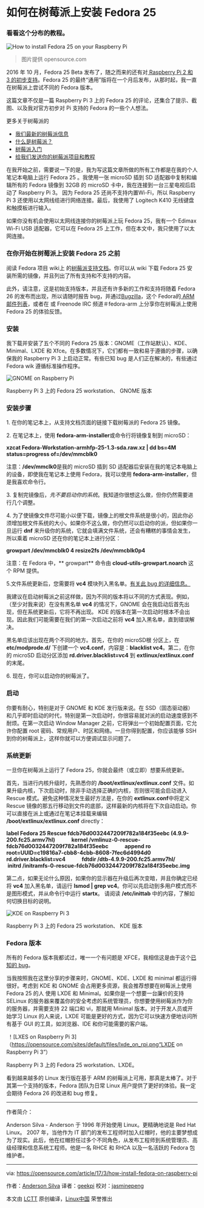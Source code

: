 如何在树莓派上安装 Fedora 25
============================================================

### 看看这个分布的教程。

 ![How to install Fedora 25 on your Raspberry Pi](https://opensource.com/sites/default/files/styles/image-full-size/public/images/life/gnome_raspberry_pi_fedora.jpg?itok=Efm6IKxP "How to install Fedora 25 on your Raspberry Pi") 
>图片提供 opensource.com

2016 年 10 月，Fedora 25 Beta 发布了，随之而来的还有对[ Raspberry Pi 2 和 3 的初步支持][6]。Fedora 25 的最终“通用”版将在一个月后发布，从那时起，我一直在树莓派上尝试不同的 Fedora 版本。

这篇文章不仅是一篇 Raspberry Pi 3 上的 Fedora 25 的评论，还集合了提示、截图、以及我对官方初步对 Pi 支持的 Fedora 的一些个人想法。

更多关于树莓派的

*   [我们最新的树莓派信息][1]
*   [什么是树莓派？][2]
*   [树莓派入门][3]
*   [给我们发送你的树莓派项目和教程][4]

在我开始之前，需要说一下的是，我为写这篇文章所做的所有工作都是在我的个人笔记本电脑上运行 Fedora 25 。我使用一张 microSD 插到 SD 适配器中复制和编辑所有的 Fedora 镜像到 32GB 的 microSD 卡中，我在连接到一台三星电视后启动了 Raspberry Pi 3。 因为 Fedora 25 还尚不支持内置Wi-Fi，所以 Raspberry Pi 3 还使用以太网线缆进行网络连接。最后，我使用了 Logitech K410 无线键盘和触摸板进行输入。

如果你没有机会使用以太网线连接你的树莓派上玩 Fedora 25，我有一个 Edimax Wi-Fi USB 适配器，它可以在 Fedora 25 上工作，但在本文中，我只使用了以太网连接。

### 在你开始在树莓派上安装 Fedora 25 之前

阅读 Fedora 项目 wiki上 的[树莓派支持文档][7]。你可以从 wiki 下载 Fedora 25 安装所需的镜像，并且列出了所有支持和不支持的内容。

此外，请注意，这是初始支持版本，并且还有许多新的工作和支持将随着 Fedora 26 的发布而出现，所以请随时报告 bug，并通过[Bugzilla][8]，这个 Fedora的[ ARM 邮件列表][9]，或者在 或 Freenode IRC 频道＃fedora-arm 上分享你在树莓派上使用 Fedora 25 的体验反馈。

### 安装

我下载并安装了五个不同的 Fedora 25 版本：GNOME（工作站默认）、KDE、Minimal、LXDE 和 Xfce。在多数情况下，它们都有一致和易于遵循的步骤，以确保我的 Raspberry Pi 3 上启动正常。有些已知 bug 是人们正在解决的，有些通过Fedora wik 遵循标准操作程序。

 ![GNOME on Raspberry Pi](https://opensource.com/sites/default/files/gnome_on_rpi.png "GNOME on Raspberry Pi") 

Raspberry Pi 3 上的 Fedora 25 workstation、 GNOME 版本

### 安装步骤

1\. 在你的笔记本上，从支持文档页面的链接下载树莓派的 Fedora 25 镜像。

2\. 在笔记本上，使用 **fedora-arm-installer**或命令行将镜像复制到 microSD：

**xzcat Fedora-Workstation-armhfp-25-1.3-sda.raw.xz | dd bs=4M status=progress of=/dev/mmcblk0**

注意：**/dev/mmclk0**是我的 microSD 插到 SD 适配器后安装在我的笔记本电脑上的设备，即使我在笔记本上使用 Fedora，我可以使用 **fedora-arm-installer**，但是我喜欢命令行。

3\. 复制完镜像后，_先不要启动你的系统_。我知道你很想这么做，但你仍然需要进行几个调整。

4\. 为了使镜像文件尽可能小以便下载，镜像上的根文件系统是很小的，因此你必须增加根文件系统的大小。如果你不这么做，你仍然可以启动你的派，但如果你一旦运行 **dnf** 来升级你的系统，它就会填满文件系统，还会有糟糕的事情会发生，所以乘着 microSD 还在你的笔记本上进行分区：

**growpart /dev/mmcblk0 4
resize2fs /dev/mmcblk0p4**

注意：在 Fedora 中，** growpart** 命令由 **cloud-utils-growpart.noarch** 这个 RPM 提供。

5\.文件系统更新后，您需要将 **vc4** 模块列入黑名单。[有关此 bug 的详细信息。][10]

我建议在启动树莓派之前这样做，因为不同的版本将以不同的方式表现。例如，（至少对我来说）在没有黑名单 **vc4** 的情况下，GNOME 会在我启动后首先出现，但在系统更新后，它将不再出现。 KDE 的版本在第一次启动时根本不会出现。因此我们可能需要在我们的第一次启动之前将 **vc4** 加入黑名单，直到错误解决。

黑名单应该出现在两个不同的地方。首先，在你的 microSD根 分区上，在 **etc/modprode.d/** 下创建一个 **vc4.conf**，内容是：**blacklist vc4**。第二，在你的 microSD 启动分区添加 **rd.driver.blacklist=vc4** 到 **extlinux/extlinux.conf** 的末尾。

6\. 现在，你可以启动你的树莓派了。

### 启动

你要有耐心，特别是对于 GNOME 和 KDE 发行版来说。在 SSD（固态驱动器）和几乎即时启动的时代，特别是第一次启动时，你很容易就对派的启动速度感到不耐烦。在第一次启动 Window Manager 之前，它将弹出一个初始配置页面，它允许你配置 root 密码、常规用户、时区和网络。一旦你得到配置，你应该能够 SSH 到你的树莓派上，这样你就可以方便调试显示问题了。

### 系统更新

一旦你在树莓派上运行了 Fedora 25，你就会最终（或立即）想要系统更新。

首先，当进行内核升级时，先熟悉你的 **/boot/extlinux/extlinux.conf** 文件。如果升级内核，下次启动时，除非手动选择正确的内核，否则很可能会启动进入 Rescue 模式。避免这种情况发生最好方法是，在你的 **extlinux.conf**中将定义 Rescue 镜像的那五行移动到文件的底部，这样最新的内核将在下次自动启动。你可以直接在派上或通过在笔记本挂载来编辑 **/boot/extlinux/extlinux.conf** directly：

**label Fedora 25 Rescue fdcb76d0032447209f782a184f35eebc (4.9.9-200.fc25.armv7hl)
            kernel /vmlinuz-0-rescue-fdcb76d0032447209f782a184f35eebc
            append ro root=UUID=c19816a7-cbb8-4cbb-8608-7fec6d4994d0 rd.driver.blacklist=vc4
            fdtdir /dtb-4.9.9-200.fc25.armv7hl/
            initrd /initramfs-0-rescue-fdcb76d0032447209f782a184f35eebc.img**

第二点，如果无论什么原因，如果你的显示器在升级后再次变暗，并且你确定已经将 **vc4** 加入黑名单，请运行 **lsmod | grep vc4**。你可以先启动到多用户模式而不是图形模式，并从命令行中运行 **startx**。 请阅读 **/etc/inittab** 中的内容，了解如何切换目标的说明。

 ![KDE on Raspberry Pi 3](https://opensource.com/sites/default/files/kde_on_rpi.png "KDE on Raspberry Pi 3") 

Raspberry Pi 3 上的 Fedora 25 workstation、 KDE 版本

### Fedora 版本 

所有的 Fedora 版本我都试过，唯一一个有问题是 XFCE，我相信这是由于这个[已知的 bug][11]。

当我按照我在这里分享的步骤来时，GNOME、KDE、LXDE 和 minimal 都运行得很好。考虑到 KDE 和 GNOME 会占用更多资源，我会推荐想要在树莓派上使用 Fedora 25 的人 使用 LXDE 和 Minimal。如果你是一个想要一台廉价的支持 SELinux 的服务器来覆盖你的安全考虑的系统管理员，你想要使用树莓派作为你的服务器，并需要支持 22 端口和 vi，那就用 Minimal 版本。对于开发人员或开始学习 Linux 的人来说，LXDE 可能是更好的方式，因为它可以快速方便地访问所有基于 GUI 的工具，如浏览器、IDE 和你可能需要的客户端。

 ！[LXES on Raspberry Pi 3]（https://opensource.com/sites/default/files/lxde_on_rpi.png“LXDE on Raspberry Pi 3”）

Raspberry Pi 3 上的 Fedora 25 workstation、LXDE。

看到越来越多的 Linux 发行版在基于 ARM 的树莓派上可用，那真是太棒了。对于其第一个支持的版本，Fedora 团队为日常 Linux 用户提供了更好的体验。我一定会期待 Fedora 26 的改进和 bug 修复。

--------------------------------------------------------------------------------

作者简介：

Anderson Silva - Anderson 于 1996 年开始使用 Linux。更精确地说是 Red Hat Linux。 2007 年，当他作为 IT 部门的发布工程师时加入红帽时，他的主要梦想成为了现实。此后，他在红帽担任过多个不同角色，从发布工程师到系统管理员、高级经理和信息系统工程师。他是一名 RHCE 和 RHCA 以及一名活跃的 Fedora 包维护者。

----------------

via: https://opensource.com/article/17/3/how-install-fedora-on-raspberry-pi

作者：[Anderson Silva][a]
译者：[geekpi](https://github.com/geekpi)
校对：[jasminepeng](https://github.com/jasminepeng)

本文由 [LCTT](https://github.com/LCTT/TranslateProject) 原创编译，[Linux中国](https://linux.cn/) 荣誉推出

[a]:https://opensource.com/users/ansilva
[1]:https://opensource.com/tags/raspberry-pi?src=raspberry_pi_resource_menu
[2]:https://opensource.com/resources/what-raspberry-pi?src=raspberry_pi_resource_menu
[3]:https://opensource.com/article/16/12/getting-started-raspberry-pi?src=raspberry_pi_resource_menu
[4]:https://opensource.com/article/17/2/raspberry-pi-submit-your-article?src=raspberry_pi_resource_menu
[5]:https://opensource.com/article/17/3/how-install-fedora-on-raspberry-pi?rate=gIIRltTrnOlwo4h81uDvdAjAE3V2rnwoqH0s_Dx44mE
[6]:https://fedoramagazine.org/raspberry-pi-support-fedora-25-beta/
[7]:https://fedoraproject.org/wiki/Raspberry_Pi
[8]:https://bugzilla.redhat.com/show_bug.cgi?id=245418
[9]:https://lists.fedoraproject.org/admin/lists/arm%40lists.fedoraproject.org/
[10]:https://bugzilla.redhat.com/show_bug.cgi?id=1387733
[11]:https://bugzilla.redhat.com/show_bug.cgi?id=1389163
[12]:https://opensource.com/user/26502/feed
[13]:https://opensource.com/article/17/3/how-install-fedora-on-raspberry-pi#comments
[14]:https://opensource.com/users/ansilva
